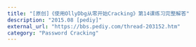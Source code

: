 ```yaml
---
title: "[原创]《使用OllyDbg从零开始Cracking》第14课练习完整解答"
description: "2015.08 [pediy]"
external_url: "https://bbs.pediy.com/thread-203152.htm"
category: "Password Cracking"
---
```

